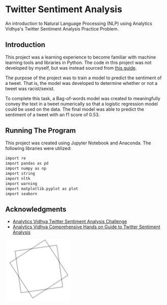 # Twitter Sentiment Analysis

An introduction to Natural Language Processing (NLP) using Analytics Vidhya's Twitter Sentiment Analysis Practice Problem.

## Introduction
This project was a learning experience to become familiar with machine learning tools and libraries in Python. The code in this project was not developed by myself, but was instead sourced from [this guide](https://www.analyticsvidhya.com/blog/2018/07/hands-on-sentiment-analysis-dataset-python/).

The purpose of the project was to train a model to predict the sentiment of a tweet. That is, the model was developed to determine whether or not a tweet was racist/sexist. 

To complete this task, a Bag-of-words model was created to meaningfully convey the text in a tweet numerically so that a logistic regression model could be used on the data. The final model was able to predict the sentiment of a tweet with an f1 score of 0.53.

## Running The Program

This project was created using Jupyter Notebook and Anaconda. The following libraries were utilized:
```
import re
import pandas as pd
import numpy as np
import string
import nltk
import warning
import matplotlib.pyplot as plot
import seaborn
```


## Acknowledgments

* [Analytics Vidhya Twitter Sentiment Analysis Challenge](https://datahack.analyticsvidhya.com/contest/practice-problem-twitter-sentiment-analysis/)
* [Analytics Vidhya Comprehensive Hands on Guide to Twitter Sentiment Analysis](https://www.analyticsvidhya.com/blog/2018/07/hands-on-sentiment-analysis-dataset-python/)

[ThetaPrimo.IO]: https://thetaprime.io	"ThetaPrime.IO"

![](thetaprime_shape.png)
